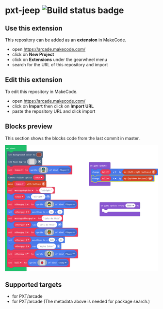 # pxt-jeep ![Build status badge](https://github.com/natdav000/pxt-jeep/workflows/MakeCode/badge.svg)



## Use this extension

This repository can be added as an **extension** in MakeCode.

* open https://arcade.makecode.com/
* click on **New Project**
* click on **Extensions** under the gearwheel menu
* search for the URL of this repository and import

## Edit this extension

To edit this repository in MakeCode.

* open https://arcade.makecode.com/
* click on **Import** then click on **Import URL**
* paste the repository URL and click import

## Blocks preview

This section shows the blocks code from the last commit in master.

![A rendered view of the blocks](https://github.com/natdav000/pxt-jeep/raw/master/.makecode/blocks.png)

## Supported targets

* for PXT/arcade
* for PXT/arcade
(The metadata above is needed for package search.)

